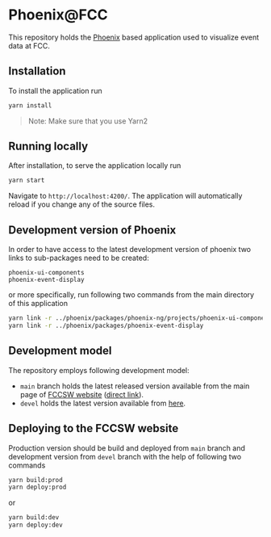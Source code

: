 # Phoenix@FCC

This repository holds the [Phoenix](https://hepsoftwarefoundation.org/phoenix/)
based application used to visualize event data at FCC.

## Installation

To install the application run
```sh
yarn install
```

>
> Note: Make sure that you use Yarn2
>


## Running locally

After installation, to serve the application locally run
```sh
yarn start
````
Navigate to `http://localhost:4200/`. The application will automatically
reload if you change any of the source files.


## Development version of Phoenix

In order to have access to the latest development version of phoenix two links
to sub-packages need to be created:
```
phoenix-ui-components
phoenix-event-display
```
or more specifically, run following two commands from the main directory of this
application
```sh
yarn link -r ../phoenix/packages/phoenix-ng/projects/phoenix-ui-components
yarn link -r ../phoenix/packages/phoenix-event-display
```


## Development model

The repository employs following development model:
* `main` branch holds the latest released version available from the main page
    of [FCCSW website][fccsw] ([direct link][produrl]).
* `devel` holds the latest version available from [here][develurl].


## Deploying to the FCCSW website

Production version should be build and deployed from `main` branch and
development version from `devel` branch with the help of following two commands
```sh
yarn build:prod
yarn deploy:prod
```
or
```sh
yarn build:dev
yarn deploy:dev
```

[fccsw]: https://fccsw.web.cern.ch/fccsw/
[produrl]: https://fccsw.web.cern.ch/fccsw/phoenix/
[develurl]: https://fccsw.web.cern.ch/fccsw/phoenix-dev/
